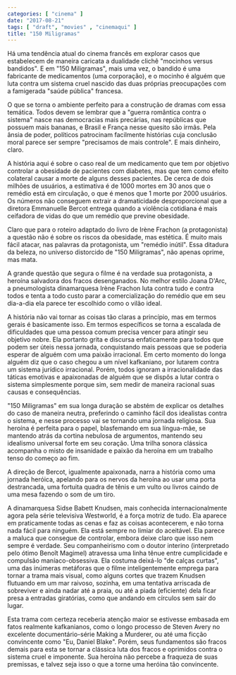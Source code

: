 ```yaml
---
categories: [ "cinema" ]
date: "2017-08-21"
tags: [ "draft", "movies" , "cinemaqui" ]
title: "150 Miligramas"
---
```

Há uma tendência atual do cinema francês em explorar casos que
estabelecem de maneira caricata a dualidade clichê "mocinhos versus
bandidos". E em "150 Miligramas", mais uma vez, o bandido é uma
fabricante de medicamentos (uma corporação), e o mocinho é alguém que
luta contra um sistema cruel nascido das duas próprias preocupações
com a famigerada "saúde pública" francesa.

O que se torna o ambiente perfeito para a construção de dramas com
essa temática. Todos devem se lembrar que a "guerra romântica contra
o sistema" nasce nas democracias mais precárias, nas repúblicas que
possuem mais bananas, e Brasil e França nesse quesito são irmãs. Pela
ânsia de poder, políticos patrocinam facilmente histórias cuja
conclusão moral parece ser sempre "precisamos de mais controle". E mais
dinheiro, claro.

A história aqui é sobre o caso real de um medicamento que tem por
objetivo controlar a obesidade de pacientes com diabetes, mas que tem
como efeito colateral causar a morte de alguns desses pacientes. De
cerca de dois milhões de usuários, a estimativa é de 1000 mortes em
30 anos que o remédio está em circulação, o que é menos que 1 morte
por 2000 usuários. Os números não conseguem extrair a dramaticidade
desproporcional que a diretora Emmanuelle Bercot entrega quando a
violência cotidiana é mais ceifadora de vidas do que um remédio que
previne obesidade.

Claro que para o roteiro adaptado do livro de Irène Frachon (a
protagonista) a questão não é sobre os riscos da obesidade, mas
estética. É muito mais fácil atacar, nas palavras da protagonista, um
"remédio inútil". Essa ditadura da beleza, no universo distorcido de
"150 Miligramas", não apenas oprime, mas mata.

A grande questão que segura o filme é na verdade sua protagonista,
a heroína salvadora dos fracos desenganados. No melhor estilo Joana
D'Arc, a pneumologista dinamarquesa Irène Frachon luta contra tudo e
contra todos e tenta a todo custo parar a comercialização do remédio
que em seu dia-a-dia ela parece ter escolhido como o vilão ideal.

A história não vai tornar as coisas tão claras a princípio, mas
em termos gerais é basicamente isso. Em termos específicos se torna
a escalada de dificuldades que uma pessoa comum precisa vencer para
atingir seu objetivo nobre. Ela portanto grita e discursa enfaticamente
para todos que podem ser úteis nessa jornada, conquistando mais pessoas
que se poderia esperar de alguém com uma paixão irracional. Em certo
momento do longa alguém diz que o caso chegou a um nível kafkaniano,
por lutarem contra um sistema jurídico irracional. Porém, todos ignoram
a irracionalidade das táticas emotivas e apaixonadas de alguém que se
dispôs a lutar contra o sistema simplesmente porque sim, sem medir de
maneira racional suas causas e consequências.

"150 Miligramas" em sua longa duração se abstém de explicar os
detalhes do caso de maneira neutra, preferindo o caminho fácil dos
idealistas contra o sistema, e nesse processo vai se tornando uma jornada
religiosa. Sua heroína é perfeita para o papel, blasfemando em sua
língua-mãe, se mantendo atrás da cortina nebulosa de argumentos,
mantendo seu idealismo universal forte em seu coração. Uma trilha
sonora clássica acompanha o misto de insanidade e paixão da heroína
em um trabalho tenso do começo ao fim.

A direção de Bercot, igualmente apaixonada, narra a história como uma
jornada heróica, apelando para os nervos da heroína ao usar uma porta
destrancada, uma fortuita quadra de tênis e um vulto ou livros caindo
de uma mesa fazendo o som de um tiro.

A dinamarquesa Sidse Babett Knudsen, mais conhecida internacionalmente
agora pela série televisiva Westworld, é a força motriz de tudo. Ela
aparece em praticamente todas as cenas e faz as coisas acontecerem,
e não torna nada fácil para ninguém. Ela está sempre no limiar
do aceitável. Ela parece a maluca que consegue de controlar, embora
deixe claro que isso nem sempre é verdade. Seu companheirismo com o
doutor interino (interpretado pelo ótimo Benoît Magimel) atravessa
uma linha tênue entre cumplicidade e compulsão maníaco-obsessiva. Ela
costuma deixá-lo "de calças curtas", uma das inúmeras metáforas que
o filme inteligentemente emprega para tornar a trama mais visual, como
alguns cortes que trazem Knudsen flutuando em um mar raivoso, sozinha,
em uma tentativa arriscada de sobreviver e ainda nadar até a praia,
ou até a piada (eficiente) dela ficar presa a entradas giratórias,
como que andando em círculos sem sair do lugar.

Esta trama com certeza receberia atenção maior se estivesse embasada
em fatos realmente kafkanianos, como o longo processo de Steven Avery no
excelente documentário-série Making a Murderer, ou até uma ficção
convincente como "Eu, Daniel Blake". Porém, seus fundamentos são
fracos demais para esta se tornar a clássica luta dos fracos e oprimidos
contra o sistema cruel e imponente. Sua heroína não percebe a fraqueza
de suas premissas, e talvez seja isso o que a torne uma heróina tão
convincente.
